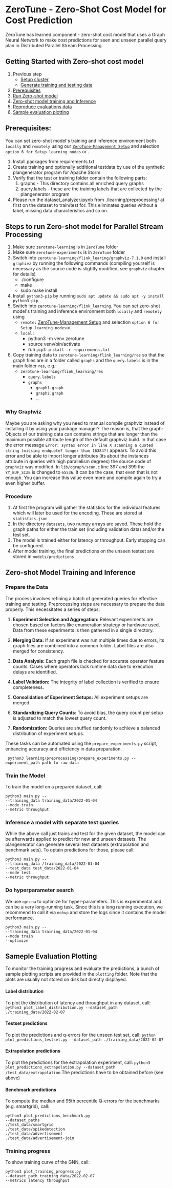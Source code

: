 <h1> ZeroTune - Zero-Shot Cost Model for Cost Prediction </h1>

ZeroTune has learned component - zero-shot cost model that uses a Graph Neural Network to make cost predictions for seen and unseen parallel query plan in Distributed Parallel Stream Processing.

## Getting Started with Zero-shot cost model

1. Previous step
   -  [Setup cluster](https://github.com/pratyushagnihotri/ZeroTune/tree/master/zerotune-management)
   - [Generate training and testing data](https://github.com/pratyushagnihotri/ZeroTune/tree/master/zerotune-plan-generation)
1. [Prerequisites](#prerequisites)
1. [Run Zero-shot model](#runZeroShotModel)
1. [Zero-shot model training and Inference](#zeroshotmodel)
1. [Reproduce evaluations data](#reproduceEvaluationData)
1. [Sample evaluation plotting](#plotting)

## Prerequisites:<a name="prerequisites"></a>
You can set zero-shot model's training and inference environment both `locally` and `remotely` using our [`ZeroTune-Management Setup`](https://github.com/pratyushagnihotri/ZeroTune/tree/master/zerotune-management) and selection `option 6 for Setup learning nodes` or .
1. Install packages from requirements.txt
2. Create training and optionally additional testdata by use of the synthetic plangenerator program for Apache Storm
3. Verify that the test or training folder contain the following parts:
   1. graphs - This directory contains all enriched query graphs
   2. query.labels - these are the training labels that are collected by the plangenerator program
4. Please run the dataset_analyzer.ipynb from ./learning/preprocessing/ at first on the dataset to train/test for. This eliminates queries without a label, missing data characteristics and so on.

## Steps to run Zero-shot model for Parallel Stream Processing<a name="runZeroShotModel"></a>
1. Make sure `zerotune-learning` is in `ZeroTune` folder
1. Make sure `zerotune-experiments` is in `ZeroTune` folder
1. Switch into `zerotune-learning/flink_learing/graphviz-7.1.0` and install `graphivz` by running the following commands (compiling yourself is necessary as the source code is slightly modified, see `graphviz` chapter for details)
   - ./configure
   - make
   - sudo make install
1. Install `python3-pip` by running `sudo apt update && sudo apt -y install python3-pip`
1. Switch into `zerotune-learning/flink_learning`. You can set zero-shot model's training and inference environment both `locally` and `remotely` using 
   - `remote:` [ZeroTune-Management Setup](https://github.com/pratyushagnihotri/ZeroTune/tree/master/zerotune-management) and selection `option 6 for Setup learning nodes`or 
   - `local:` 
      - python3 -m venv zerotune
      - source venv/bin/activate
      - run `pip3 install -r requirements.txt`
1. Copy training data to `zerotune-learning/flink_learning/res` so that the graph files are in a folder called `graphs` and the `query.labels` is in the main folder `res`, e.g.:
   - `zerotune-learning/flink_learning/res`
      - `query.labels`
      - `graphs`
         - `graph1.graph`
         - `graph2.graph`
         - ...

### Why Graphviz
Maybe you are asking why you need to manual compile graphviz instead of installing it by using your package manager? The reason is, that the graph-Objects of our training data can contains strings that are longer than the maximum possible attribute length of the default graphviz build. In that case the error message `Error: syntax error in line X scanning a quoted string (missing endquote? longer than 16384?)` appears. 
To avoid this error and be able to import longer attributes (its about the instances attribute in queries with high parallelism degrees) the source code of `graphviz` was modified. In `lib/cgraph/scan.c` line 397 and 399 the `YY_BUF_SIZE` is changed to `65536`. It can be the case, that even that is not enough. You can increase this value even more and compile again to try a even higher buffer.

### Procedure

1. At first the program will gather the statistics for the individual features which will later be used for the encoding. These are stored at `statistics.json`
2. In the directory `datasets`, two numpy arrays are saved. These hold the graph paths for either the train set (including validation data) and/or the test set.
3. The model is trained either for latency or throughput. Early stopping can be configured.
4. After model training, the final predictions on the unseen testset are stored in `models/predictions`

## Zero-shot Model Training and Inference<a name="zeroshotmodel"></a>

###  Prepare the Data

The process involves refining a batch of generated queries for effective training and testing. Preprocessing steps are necessary to prepare the data properly. This necessitates a series of steps:

1. **Experiment Selection and Aggregation:** Relevant experiments are chosen based on factors like enumeration strategy or hardware used. Data from these experiments is then gathered in a single directory.

1. **Merging Data:** If an experiment was run multiple times due to errors, its graph files are combined into a common folder. Label files are also merged for consistency.

1. **Data Analysis:** Each graph file is checked for accurate operator feature counts. Cases where operators lack runtime data due to execution delays are identified.

1. **Label Validation:** The integrity of label collection is verified to ensure completeness.

1. **Consolidation of Experiment Setups:** All experiment setups are merged.

1. **Standardizing Query Counts:** To avoid bias, the query count per setup is adjusted to match the lowest query count.

1. **Randomization:** Queries are shuffled randomly to achieve a balanced distribution of experiment setups.

These tasks can be automated using the `prepare_experiments.py` script, enhancing accuracy and efficiency in data preparation.

```
 python3 learning/preprocessing/prepare_experiments.py --experiment_path path to raw data
```

### Train the Model
To train the model on a prepared dataset, call:
		
```
python3 main.py --
--training_data training_data/2022-01-04
--mode train
--metric throughput
```
### Inference a model with separate test queries
While the above call just trains and test for the given dataset, the model can be afterwards applied to predict for new and unseen datasets. The plangenerator can generate several test datasets (extrapolation and benchmark sets). To optain predictions for those, please call:
```
python3 main.py --
--training_data /training_data/2022-01-04
--test_data test_data/2022-01-04
--mode test
--metric throughput
```

### Do hyperparameter search
We use `optuna` to optimize for hyper-parameters. This is experimental and can be a very long-running task.
Since this is a long running execution, we recommend to call it via `nohup` and store the logs since it
contains the model performance.
```
python3 main.py --
--training_data training_data/2022-01-04
--mode train
--optimize
```

## Sameple Evaluation Plotting<a name="plotting"></a>
To monitor the training progress and evaluate the predictions,
a bunch of sample plotting scripts are provided in the `plotting` folder.
Note that the plots are usually not stored on disk but directly displayed.

#### Label distribution
To plot the distribution of latency and throughput in any dataset, call:
`python3 plot_label_distribution.py --dataset_path ./training_data/2022-02-07`

#### Testset predictions
To plot the predictions and q-errors for the unseen test set, call:
```python plot_predictions_testset.py --dataset_path ./training_data/2022-02-07```

#### Extrapolation predictions
To plot the predictions for the extrapolation experiment, call:
```python3 plot_predictions_extrapolation.py --dataset_path /test_data/extrapolation```
The predictions have to be obtained before (see above)

#### Benchmark predictions
To compute the median and 95th percentile Q-errors for the benchmarks (e.g. smartgrid), call:
```
python3 plot_predictions_benchmark.py
--dataset_paths 
./test_data/smartgrid 
./test_data/spikedetection 
./test_data/advertisement
./test_data/advertisement-join
```

### Training progress
To show training curve of the GNN, call:
```
python3 plot_training_progress.py 
--dataset_path training_data/2022-02-07 
--metrics latency throughput
```